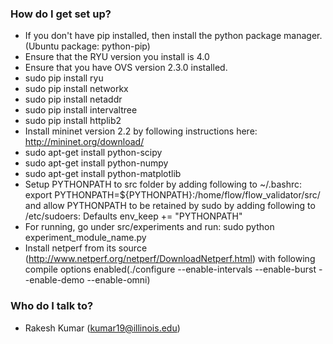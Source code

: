### How do I get set up? ###

* If you don't have pip installed, then install the python package manager. (Ubuntu package: python-pip)
* Ensure that the RYU version you install is 4.0
* Ensure that you have OVS version 2.3.0 installed.
* sudo pip install ryu
* sudo pip install networkx
* sudo pip install netaddr
* sudo pip install intervaltree
* sudo pip install httplib2
* Install mininet version 2.2 by following instructions here: http://mininet.org/download/
* sudo apt-get install python-scipy
* sudo apt-get install python-numpy
* sudo apt-get install python-matplotlib
* Setup PYTHONPATH to src folder by adding following to ~/.bashrc: export PYTHONPATH=${PYTHONPATH}:/home/flow/flow_validator/src/ and allow PYTHONPATH to be retained by sudo by adding following to /etc/sudoers: Defaults env_keep += "PYTHONPATH"
* For running, go under src/experiments and run: sudo python experiment_module_name.py
* Install netperf from its source (http://www.netperf.org/netperf/DownloadNetperf.html) with following compile options enabled(./configure --enable-intervals --enable-burst --enable-demo --enable-omni)


### Who do I talk to? ###

* Rakesh Kumar (kumar19@illinois.edu)